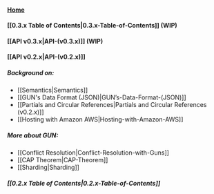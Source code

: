 #### [Home](https://github.com/amark/gun/wiki)
#### [[0.3.x Table of Contents|0.3.x-Table-of-Contents]] (WIP)
#### [[API v0.3.x|API-(v0.3.x)]] (WIP)
#### [[API v0.2.x|API-(v0.2.x)]]

##### Background on:
  - [[Semantics|Semantics]]
  - [[GUN's Data Format (JSON)|GUN’s-Data-Format-(JSON)]]
  - [[Partials and Circular References|Partials and Circular References (v0.2.x)]]
  - [[Hosting with Amazon AWS|Hosting-with-Amazon-AWS]]

##### More about GUN: 
  - [[Conflict Resolution|Conflict-Resolution-with-Guns]]
  - [[CAP Theorem|CAP-Theorem]]
  - [[Sharding|Sharding]]

##### [[0.2.x Table of Contents|0.2.x-Table-of-Contents]]

